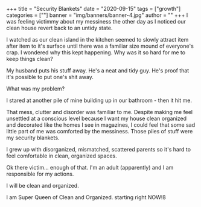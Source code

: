 +++
title = "Security Blankets"
date = "2020-09-15"
tags = ["growth"]
categories = [""]
banner = "img/banners/banner-4.jpg"
author = ""
+++
I was feeling victimmy about my messiness the other day as I noticed our clean house revert back to an untidy state.

I watched as our clean island in the kitchen seemed to slowly attract item after item to it's surface until there was a familiar size mound of everyone's crap.  I wondered why this kept happening.  Why was it so hard for me to keep things clean?

My husband puts his stuff away.  He's a neat and tidy guy.  He's proof that it's possible to put one's shit away.

What was my problem?

I stared at another pile of mine building up in our bathroom - then it hit me.

That mess, clutter and disorder was familiar to me.  Despite making me feel unsettled at a conscious level because I want my house clean organized and decorated like the homes I see in magazines, I could feel that some sad little part of me was comforted by the messiness.  Those piles of stuff were my security blankets.

I grew up with disorganized, mismatched, scattered parents so it's hard to feel comfortable in clean, organized spaces.

Ok there victim... enough of that.
I'm an adult (apparently) and I am responsible for my actions.

I will be clean and organized.

I am Super Queen of Clean and Organized.
starting right NOW!ß
